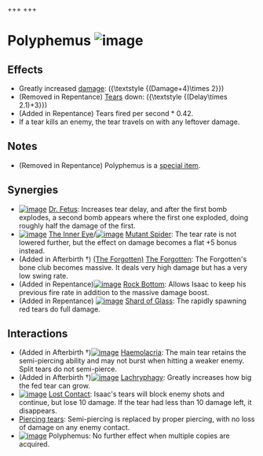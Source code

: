 +++
+++

 # Polyphemus ![image](/image/Polyphemus.png) 

Effects
---------


* Greatly increased [damage](/wiki/Damage "Damage"): ({\textstyle {(Damage+4)\times 2}})
* (Removed in Repentance) [Tears](/wiki/Tears "Tears") down: ({\textstyle {(Delay\times 2.1)+3}})
* (Added in Repentance) Tears fired per second * 0.42.
* If a tear kills an enemy, the tear travels on with any leftover damage.


Notes
-------


* (Removed in Repentance) Polyphemus is a [special item](/wiki/Special_item "Special item").


Synergies
-----------


* [![image](/image/Dr._Fetus.png)](/wiki/Dr._Fetus "Dr. Fetus") [Dr. Fetus](/wiki/Dr._Fetus "Dr. Fetus"): Increases tear delay, and after the first bomb explodes, a second bomb appears where the first one exploded, doing roughly half the damage of the first.
* [![image](/image/The_Inner_Eye.png)](/wiki/The_Inner_Eye "The Inner Eye") [The Inner Eye](/wiki/The_Inner_Eye "The Inner Eye")/[![image](/image/Mutant_Spider.png)](/wiki/Mutant_Spider "Mutant Spider") [Mutant Spider](/wiki/Mutant_Spider "Mutant Spider"): The tear rate is not lowered further, but the effect on damage becomes a flat +5 bonus instead.
* (Added in Afterbirth †)  [(The Forgotten)](/wiki/The_Forgotten "The Forgotten") [The Forgotten](/wiki/The_Forgotten "The Forgotten"): The Forgotten's bone club becomes massive. It deals very high damage but has a very low swing rate.
* (Added in Repentance)[![image](/image/Rock_Bottom.png)](/wiki/Rock_Bottom "Rock Bottom") [Rock Bottom](/wiki/Rock_Bottom "Rock Bottom"): Allows Isaac to keep his previous fire rate in addition to the massive damage boost.
* (Added in Repentance) [![image](/image/Shard_of_Glass.png)](/wiki/Shard_of_Glass "Shard of Glass") [Shard of Glass](/wiki/Shard_of_Glass "Shard of Glass"): The rapidly spawning red tears do full damage.


Interactions
--------------


* (Added in Afterbirth †)[![image](/image/Haemolacria.png)](/wiki/Haemolacria "Haemolacria") [Haemolacria](/wiki/Haemolacria "Haemolacria"): The main tear retains the semi-piercing ability and may not burst when hitting a weaker enemy. Split tears do not semi-pierce.
* (Added in Afterbirth †)[![image](/image/Lachryphagy.png)](/wiki/Lachryphagy "Lachryphagy") [Lachryphagy](/wiki/Lachryphagy "Lachryphagy"): Greatly increases how big the fed tear can grow.
* [![image](/image/Lost_Contact.png)](/wiki/Lost_Contact "Lost Contact") [Lost Contact](/wiki/Lost_Contact "Lost Contact"): Isaac's tears will block enemy shots and continue, but lose 10 damage. If the tear had less than 10 damage left, it disappears.
* [Piercing tears](/wiki/Piercing_tears "Piercing tears"): Semi-piercing is replaced by proper piercing, with no loss of damage on any enemy contact.
* [![image](/image/Polyphemus.png)](/wiki/Polyphemus "Polyphemus") Polyphemus: No further effect when multiple copies are acquired.



